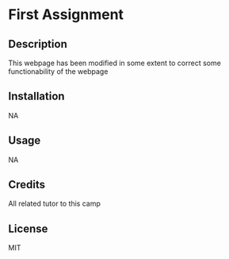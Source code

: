 # First Assignment 

## Description 

This webpage has been modified in some extent to correct some functionability of the webpage 

## Installation
NA

## Usage
NA

## Credits
All related tutor to this camp

## License 
MIT